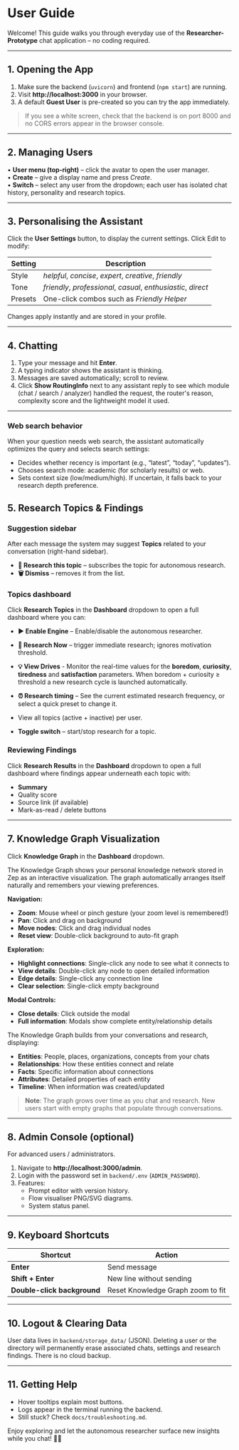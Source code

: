 # User Guide

Welcome!  This guide walks you through everyday use of the **Researcher-Prototype** chat application – no coding required.

---

## 1. Opening the App

1. Make sure the backend (`uvicorn`) and frontend (`npm start`) are running.  
2. Visit **http://localhost:3000** in your browser.  
3. A default **Guest User** is pre-created so you can try the app immediately.

> If you see a white screen, check that the backend is on port 8000 and no CORS errors appear in the browser console.

---

## 2. Managing Users

• **User menu (top-right)** – click the avatar to open the user manager.  
• **Create** – give a display name and press *Create*.  
• **Switch** – select any user from the dropdown; each user has isolated chat history, personality and research topics.  

---

## 3. Personalising the Assistant

Click the **User Settings** button, to display the current settings.
Click Edit to modify:

| Setting | Description |
|---------|-------------|
| Style   | *helpful*, *concise*, *expert*, *creative*, *friendly* |
| Tone    | *friendly*, *professional*, *casual*, *enthusiastic*, *direct* |
| Presets | One-click combos such as *Friendly Helper* |

Changes apply instantly and are stored in your profile.

---

## 4. Chatting

1. Type your message and hit **Enter**.  
2. A typing indicator shows the assistant is thinking.  
3. Messages are saved automatically; scroll to review.  
4. Click **Show RoutingInfo** next to any assistant reply to see which module (chat / search / analyzer) handled the request, the router's reason, complexity score and the lightweight model it used.  

---

### Web search behavior

When your question needs web search, the assistant automatically optimizes the query and selects search settings:

- Decides whether recency is important (e.g., “latest”, “today”, “updates”).
- Chooses search mode: academic (for scholarly results) or web.
- Sets context size (low/medium/high). If uncertain, it falls back to your research depth preference.

## 5. Research Topics & Findings

### Suggestion sidebar

After each message the system may suggest **Topics** related to your conversation (right-hand sidebar).

* **🔬 Research this topic** – subscribes the topic for autonomous research.  
* **🗑️ Dismiss** – removes it from the list.

### Topics dashboard

Click **Research Topics** in the **Dashboard** dropdown to open a full dashboard where you can:

* **▶️ Enable Engine** – Enable/disable the autonomous researcher.
* **🚀 Research Now** – trigger immediate research; ignores motivation threshold.
* **💡 View Drives** -  Monitor the real-time values for the **boredom**, **curiosity**, **tiredness** and **satisfaction** parameters.  When boredom + curiosity ≥ threshold a new research cycle is launched automatically.
* **⏰ Research timing** – See the current estimated research frequency, or select a quick preset to change it.

* View all topics (active + inactive) per user.
* **Toggle switch** – start/stop research for a topic.

### Reviewing Findings

Click **Research Results** in the **Dashboard** dropdown to open a full dashboard where findings appear underneath each topic with:

* **Summary**
* Quality score
* Source link (if available)
* Mark-as-read / delete buttons

---
## 7. Knowledge Graph Visualization

Click **Knowledge Graph** in the **Dashboard** dropdown.

The Knowledge Graph shows your personal knowledge network stored in Zep as an interactive visualization. The graph automatically arranges itself naturally and remembers your viewing preferences.

**Navigation:**
* **Zoom**: Mouse wheel or pinch gesture (your zoom level is remembered!)
* **Pan**: Click and drag on background
* **Move nodes**: Click and drag individual nodes
* **Reset view**: Double-click background to auto-fit graph

**Exploration:**
* **Highlight connections**: Single-click any node to see what it connects to
* **View details**: Double-click any node to open detailed information
* **Edge details**: Single-click any connection line
* **Clear selection**: Single-click empty background

**Modal Controls:**
* **Close details**: Click outside the modal
* **Full information**: Modals show complete entity/relationship details

The Knowledge Graph builds from your conversations and research, displaying:

* **Entities**: People, places, organizations, concepts from your chats
* **Relationships**: How these entities connect and relate
* **Facts**: Specific information about connections
* **Attributes**: Detailed properties of each entity
* **Timeline**: When information was created/updated

> **Note**: The graph grows over time as you chat and research. New users start with empty graphs that populate through conversations.

---

## 8. Admin Console (optional)

For advanced users / administrators.

1. Navigate to **http://localhost:3000/admin**.
2. Login with the password set in `backend/.env` (`ADMIN_PASSWORD`).
3. Features:
   * Prompt editor with version history.
   * Flow visualiser PNG/SVG diagrams.
   * System status panel.

---

## 9. Keyboard Shortcuts

| Shortcut | Action |
|----------|--------|
| **Enter** | Send message |
| **Shift + Enter** | New line without sending |
| **Double-click background** | Reset Knowledge Graph zoom to fit |

---

## 10. Logout & Clearing Data

User data lives in `backend/storage_data/` (JSON).  Deleting a user or the directory will permanently erase associated chats, settings and research findings.  There is no cloud backup.

---

## 11. Getting Help

* Hover tooltips explain most buttons.  
* Logs appear in the terminal running the backend.  
* Still stuck? Check `docs/troubleshooting.md`.

Enjoy exploring and let the autonomous researcher surface new insights while you chat! 🧠🔬 